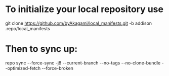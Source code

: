 # To initialize your local repository use
git clone https://github.com/byAkagami/local_manifests.git -b addison .repo/local_manifests

# Then to sync up:
repo sync --force-sync -j8 --current-branch --no-tags --no-clone-bundle --optimized-fetch --force-broken
